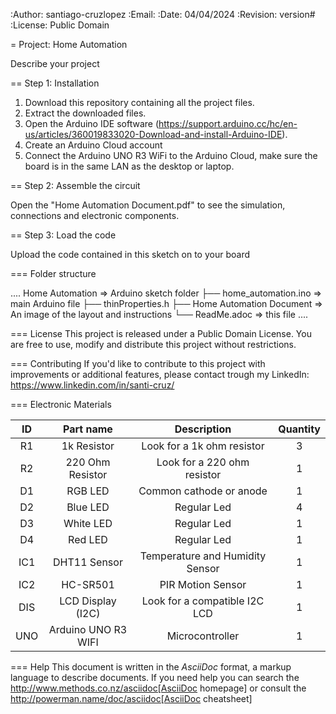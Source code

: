 :Author: santiago-cruzlopez
:Email:
:Date: 04/04/2024
:Revision: version#
:License: Public Domain

= Project: Home Automation

Describe your project

== Step 1: Installation
1. Download this repository containing all the project files.
2. Extract the downloaded files.
3. Open the Arduino IDE software (https://support.arduino.cc/hc/en-us/articles/360019833020-Download-and-install-Arduino-IDE).
4. Create an Arduino Cloud account
5. Connect the Arduino UNO R3 WiFi to the Arduino Cloud, make sure the board is in the same LAN as the desktop or laptop.

== Step 2: Assemble the circuit

Open the "Home Automation Document.pdf" to see the simulation, connections and electronic components.

== Step 3: Load the code

Upload the code contained in this sketch on to your board

=== Folder structure

....
 Home Automation                => Arduino sketch folder
  ├── home_automation.ino       => main Arduino file
  ├── thinProperties.h
  ├── Home Automation Document  => An image of the layout and instructions
  └── ReadMe.adoc               => this file
....

=== License
This project is released under a Public Domain License. You are free to use, modify and distribute this project without restrictions.

=== Contributing
If you'd like to contribute to this project with improvements or additional features, please contact trough my LinkedIn: https://www.linkedin.com/in/santi-cruz/ 

=== Electronic Materials

| ID  | Part name           | Description                     | Quantity     |
|:---:|:-------------------:|:-------------------------------:|:------------:|
| R1  | 1k Resistor         | Look for a 1k ohm resistor      | 3            | 
| R2  | 220 Ohm Resistor    | Look for a 220 ohm resistor     | 1            |
| D1  | RGB LED             | Common cathode or anode         | 1            |  
| D2	| Blue LED		        | Regular Led                     | 4            |
| D3	| White LED		        | Regular Led                     | 1            |
| D4	| Red LED		          | Regular Led                     | 1            |  
| IC1 |	DHT11 Sensor	      | Temperature and Humidity Sensor |	1            |  
| IC2	| HC-SR501            | PIR Motion Sensor	              |	1            |
| DIS	| LCD Display (I2C)	  | Look for a compatible I2C LCD   |	1            |
| UNO	| Arduino UNO R3 WIFI | Microcontroller                 |	1            |


=== Help
This document is written in the _AsciiDoc_ format, a markup language to describe documents. 
If you need help you can search the http://www.methods.co.nz/asciidoc[AsciiDoc homepage]
or consult the http://powerman.name/doc/asciidoc[AsciiDoc cheatsheet]
